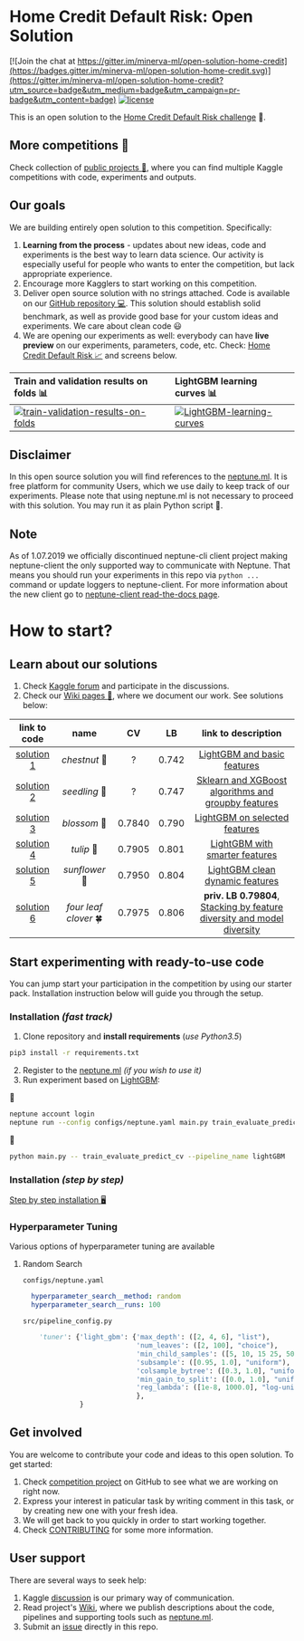 # Home Credit Default Risk: Open Solution
[![Join the chat at https://gitter.im/minerva-ml/open-solution-home-credit](https://badges.gitter.im/minerva-ml/open-solution-home-credit.svg)](https://gitter.im/minerva-ml/open-solution-home-credit?utm_source=badge&utm_medium=badge&utm_campaign=pr-badge&utm_content=badge)
[![license](https://img.shields.io/github/license/mashape/apistatus.svg?maxAge=2592000)](https://github.com/minerva-ml/open-solution-home-credit/blob/master/LICENSE)

This is an open solution to the [Home Credit Default Risk challenge](https://www.kaggle.com/c/home-credit-default-risk) :house_with_garden:.

## More competitions :sparkler:
Check collection of [public projects :gift:](https://app.neptune.ml/-/explore), where you can find multiple Kaggle competitions with code, experiments and outputs.

## Our goals
We are building entirely open solution to this competition. Specifically:
1. **Learning from the process** - updates about new ideas, code and experiments is the best way to learn data science. Our activity is especially useful for people who wants to enter the competition, but lack appropriate experience.
1. Encourage more Kagglers to start working on this competition.
1. Deliver open source solution with no strings attached. Code is available on our [GitHub repository :computer:](https://github.com/neptune-ml/open-solution-home-credit). This solution should establish solid benchmark, as well as provide good base for your custom ideas and experiments. We care about clean code :smiley:
1. We are opening our experiments as well: everybody can have **live preview** on our experiments, parameters, code, etc. Check: [Home Credit Default Risk :chart_with_upwards_trend:](https://app.neptune.ml/neptune-ml/Home-Credit-Default-Risk) and screens below.

| Train and validation results on folds :bar_chart: | LightGBM learning curves :bar_chart: |
|:---|:---|
|[![train-validation-results-on-folds](https://gist.githubusercontent.com/kamil-kaczmarek/b3b939797fb39752c45fdadfedba3ed9/raw/fbc925f683853fa8af5a95426fcd37fcb3afcf38/hc-1.png)](https://app.neptune.ml/-/dashboard/experiment/bb8d7113-d944-4718-87b5-6aeca4ff85c5)|[![LightGBM-learning-curves](https://gist.githubusercontent.com/kamil-kaczmarek/b3b939797fb39752c45fdadfedba3ed9/raw/fbc925f683853fa8af5a95426fcd37fcb3afcf38/hc-2.png)](https://app.neptune.ml/-/dashboard/experiment/bb8d7113-d944-4718-87b5-6aeca4ff85c5)|

## Disclaimer
In this open source solution you will find references to the [neptune.ml](http://bit.ly/2TkoL9G). It is free platform for community Users, which we use daily to keep track of our experiments. Please note that using neptune.ml is not necessary to proceed with this solution. You may run it as plain Python script :snake:.

## Note
As of 1.07.2019 we officially discontinued neptune-cli client project making neptune-client the only supported way to communicate with Neptune. That means you should run your experiments in this repo via `python ...` command or update loggers to neptune-client. For more information about the new client go to [neptune-client read-the-docs page](https://neptune-client.readthedocs.io/en/latest/).

# How to start?
## Learn about our solutions
1. Check [Kaggle forum](https://www.kaggle.com/c/home-credit-default-risk/discussion/57175) and participate in the discussions.
1. Check our [Wiki pages :house_with_garden:](https://github.com/neptune-ml/open-solution-home-credit/wiki), where we document our work. See solutions below:

| link to code | name | CV | LB | link to description |
|:---:|:---:|:---:|:---:|:---:|
|[solution 1](https://github.com/neptune-ml/open-solution-home-credit/tree/solution-1)|*chestnut* :chestnut:|?|0.742|[LightGBM and basic features](https://github.com/neptune-ml/open-solution-home-credit/wiki/LightGBM-and-basic-features)|
|[solution 2](https://github.com/neptune-ml/open-solution-home-credit/tree/solution-2)|*seedling* :seedling:|?|0.747|[Sklearn and XGBoost algorithms and groupby features](https://github.com/neptune-ml/open-solution-home-credit/wiki/Sklearn-and-XGBoost-algorithms-and-groupby-features)|
|[solution 3](https://github.com/neptune-ml/open-solution-home-credit/tree/solution-3)|*blossom* :blossom:|0.7840|0.790|[LightGBM on selected features](https://github.com/neptune-ml/open-solution-home-credit/wiki/LightGBM-on-selected-features)|
|[solution 4](https://github.com/neptune-ml/open-solution-home-credit/tree/solution-4)|*tulip* :tulip: |0.7905|0.801|[LightGBM with smarter features](https://github.com/neptune-ml/open-solution-home-credit/wiki/LightGBM-with-smarter-features)|
|[solution 5](https://github.com/neptune-ml/open-solution-home-credit/tree/solution-5)|*sunflower* :sunflower:|0.7950|0.804|[LightGBM clean dynamic features](https://github.com/neptune-ml/open-solution-home-credit/wiki/LightGBM-clean-dynamic-features)|
|[solution 6](https://github.com/neptune-ml/open-solution-home-credit/tree/solution-6)|*four leaf clover* :four_leaf_clover:|0.7975|0.806| **priv. LB 0.79804**, [Stacking by feature diversity and model diversity](https://github.com/neptune-ml/open-solution-home-credit/wiki/Stacking-by-feature-diversity-and-model-diversity)|

## Start experimenting with ready-to-use code
You can jump start your participation in the competition by using our starter pack. Installation instruction below will guide you through the setup.

### Installation *(fast track)*
1. Clone repository and **install requirements** (*use Python3.5*)

```bash
pip3 install -r requirements.txt
```

2. Register to the [neptune.ml](http://bit.ly/2TkoL9G) _(if you wish to use it)_
3. Run experiment based on [LightGBM](https://github.com/neptune-ml/open-solution-home-credit/wiki/LightGBM-with-smarter-features):

:trident:
```bash
neptune account login
neptune run --config configs/neptune.yaml main.py train_evaluate_predict_cv --pipeline_name lightGBM
```

:snake:
```bash
python main.py -- train_evaluate_predict_cv --pipeline_name lightGBM
```

### Installation *(step by step)*
[Step by step installation :desktop_computer:](https://github.com/neptune-ml/open-solution-home-credit/wiki/Step-by-step-installation)

### Hyperparameter Tuning
Various options of hyperparameter tuning are available

1. Random Search

    `configs/neptune.yaml`
    ```yaml
      hyperparameter_search__method: random
      hyperparameter_search__runs: 100
    ```
    
    `src/pipeline_config.py`
    ```python
        'tuner': {'light_gbm': {'max_depth': ([2, 4, 6], "list"),
                                'num_leaves': ([2, 100], "choice"),
                                'min_child_samples': ([5, 10, 15 25, 50], "list"),
                                'subsample': ([0.95, 1.0], "uniform"),
                                'colsample_bytree': ([0.3, 1.0], "uniform"),
                                'min_gain_to_split': ([0.0, 1.0], "uniform"),
                                'reg_lambda': ([1e-8, 1000.0], "log-uniform"),
                                },
                  }
    ```

## Get involved
You are welcome to contribute your code and ideas to this open solution. To get started:
1. Check [competition project](https://github.com/minerva-ml/open-solution-home-credit/projects/1) on GitHub to see what we are working on right now.
1. Express your interest in paticular task by writing comment in this task, or by creating new one with your fresh idea.
1. We will get back to you quickly in order to start working together.
1. Check [CONTRIBUTING](CONTRIBUTING.md) for some more information.

## User support
There are several ways to seek help:
1. Kaggle [discussion](https://www.kaggle.com/c/home-credit-default-risk/discussion/57175) is our primary way of communication.
1. Read project's [Wiki](https://github.com/minerva-ml/open-solution-home-credit/wiki), where we publish descriptions about the code, pipelines and supporting tools such as [neptune.ml](http://bit.ly/2TkoL9G).
1. Submit an [issue]((https://github.com/minerva-ml/open-solution-home-credit/issues)) directly in this repo.
